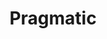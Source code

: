 ---
title: "Pragmatic"
type: "role"
definitions:
  - "Makes logical decisions pertinent to the situation at hand."
  - "Avoids sticking to principles just for the sake of it."
  - "Focuses on the ultimate outcome."
  - "Assesses the impact of change and determines the best course of action to accommodate it."
positives:
  - "Analyses the impact of situations and recognised the need for early escalation."
  - "Is able to readily identify a case of over quality and correct this, while producing work of a high standard."
  - "Is forward looking to determine success criteria and define steps needed to achieve this."
negatives:
  - "Sticks to the same plan regardless of new information received."
  - "Unable to describe the objective of their current work project."
  - "Refuses to change approach simply on a matter of principle."
  - "Continues to follow a plan or decision even when this results in repeated failure."
---